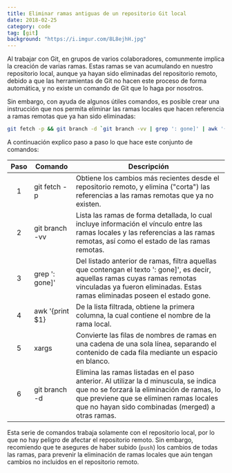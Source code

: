 ```yaml
---
title: Eliminar ramas antiguas de un repositorio Git local
date: 2018-02-25
category: code
tag: [git]
background: "https://i.imgur.com/8L8ejhH.jpg"
---
```


Al trabajar con Git, en grupos de varios colaboradores, comunmente implica la creación de varias ramas. Estas ramas se van acumulando en nuestro repositorio local, aunque ya hayan sido eliminadas del repositorio remoto, debido a que las herramientas de Git no hacen este proceso de forma automática, y no existe un comando de Git que lo haga por nosotros.

Sin embargo, con ayuda de algunos útiles comandos, es posible crear una instrucción que nos permita eliminar las ramas locales que hacen referencia a ramas remotas que ya han sido eliminadas:

```bash
git fetch -p && git branch -d `git branch -vv | grep ': gone]' | awk '{print $1}' | xargs`
```

A continuación explico paso a paso lo que hace este conjunto de comandos:

| Paso | Comando         | Descripción                                                                                                                                                                                                                         |
| :--: | --------------- | ----------------------------------------------------------------------------------------------------------------------------------------------------------------------------------------------------------------------------------- |
|  1   | git fetch -p    | Obtiene los cambios más recientes desde el repositorio remoto, y elimina ("corta") las referencias a las ramas remotas que ya no existen.                                                                                           |
|  2   | git branch -vv  | Lista las ramas de forma detallada, lo cual incluye información el vínculo entre las ramas locales y las referencias a las ramas remotas, así como el estado de las ramas remotas.                                                  |
|  3   | grep ': gone]'  | Del listado anterior de ramas, filtra aquellas que contengan el texto ': gone]', es decir, aquellas ramas cuyas ramas remotas vinculadas ya fueron eliminadas. Estas ramas eliminadas poseen el estado gone.                        |
|  4   | awk '{print $1} | De la lista filtrada, obtiene la primera columna, la cual contiene el nombre de la rama local.                                                                                                                                      |
|  5   | xargs           | Convierte las filas de nombres de ramas en una cadena de una sola línea, separando el contenido de cada fila mediante un espacio en blanco.                                                                                         |
|  6   | git branch -d   | Elimina las ramas listadas en el paso anterior. Al utilizar la d minuscula, se indica que no se forzará la eliminación de ramas, lo que previene que se eliminen ramas locales que no hayan sido combinadas (merged) a otras ramas. |

Esta serie de comandos trabaja solamente con el repositorio local, por lo que no hay peligro de afectar el repositorio remoto. Sin embargo, recomiendo que te asegures de haber subido (`push`) los cambios de todas las ramas, para prevenir la eliminación de ramas locales que aún tengan cambios no incluidos en el repositorio remoto.
